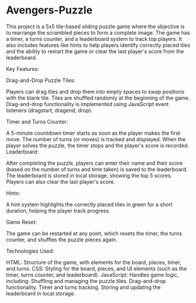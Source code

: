 # Avengers-Puzzle

This project is a 5x5 tile-based sliding puzzle game where the objective is to rearrange the scrambled pieces to form a complete image. The game has a timer, a turns counter, and a leaderboard system to track top players. It also includes features like hints to help players identify correctly placed tiles and the ability to restart the game or clear the last player's score from the leaderboard.

Key Features:


Drag-and-Drop Puzzle Tiles:

Players can drag tiles and drop them into empty spaces to swap positions with the blank tile.
Tiles are shuffled randomly at the beginning of the game.
Drag-and-drop functionality is implemented using JavaScript event listeners (dragstart, dragend, drop).


Timer and Turns Counter:

A 5-minute countdown timer starts as soon as the player makes the first move.
The number of turns (or moves) is tracked and displayed.
When the player solves the puzzle, the timer stops and the player's score is recorded.
Leaderboard:

After completing the puzzle, players can enter their name and their score (based on the number of turns and time taken) is saved to the leaderboard.
The leaderboard is stored in local storage, showing the top 5 scores.
Players can also clear the last player's score.


Hints:

A hint system highlights the correctly placed tiles in green for a short duration, helping the player track progress.


Game Reset:

The game can be restarted at any point, which resets the timer, the turns counter, and shuffles the puzzle pieces again.


Technologies Used:

HTML: Structure of the game, with elements for the board, pieces, timer, and turns.
CSS: Styling for the board, pieces, and UI elements (such as the timer, turns counter, and leaderboard).
JavaScript: Handles game logic, including:
Shuffling and managing the puzzle tiles.
Drag-and-drop functionality.
Timer and turns tracking.
Storing and updating the leaderboard in local storage.

